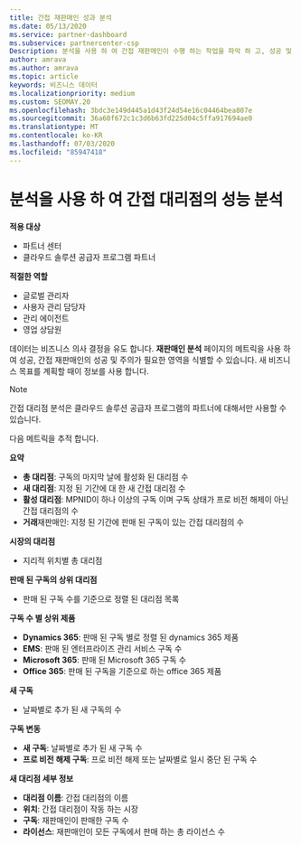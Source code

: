 ```yaml
---
title: 간접 재판매인 성과 분석
ms.date: 05/13/2020
ms.service: partner-dashboard
ms.subservice: partnercenter-csp
Description: 분석을 사용 하 여 간접 재판매인이 수행 하는 작업을 파악 하 고, 성공 및 영역에서 더 많은 주의가 필요할 수 있습니다.
author: amrava
ms.author: amrava
ms.topic: article
keywords: 비즈니스 데이터
ms.localizationpriority: medium
ms.custom: SEOMAY.20
ms.openlocfilehash: 3bdc3e149d445a1d43f24d54e16c04464bea807e
ms.sourcegitcommit: 36a60f672c1c3d6b63fd225d04c5ffa917694ae0
ms.translationtype: MT
ms.contentlocale: ko-KR
ms.lasthandoff: 07/03/2020
ms.locfileid: "85947418"
---
```

# <a name="use-analytics-to-analyze-performance-of-your-indirect-resellers"></a>분석을 사용 하 여 간접 대리점의 성능 분석

**적용 대상**

- 파트너 센터
- 클라우드 솔루션 공급자 프로그램 파트너

**적절한 역할**

- 글로벌 관리자
- 사용자 관리 담당자
- 관리 에이전트
- 영업 상담원

데이터는 비즈니스 의사 결정을 유도 합니다. **재판매인 분석** 페이지의 메트릭을 사용 하 여 성공, 간접 재판매인의 성공 및 주의가 필요한 영역을 식별할 수 있습니다. 새 비즈니스 목표를 계획할 때이 정보를 사용 합니다.

> [!NOTE]
> 간접 대리점 분석은 클라우드 솔루션 공급자 프로그램의 파트너에 대해서만 사용할 수 있습니다.

다음 메트릭을 추적 합니다.

**요약**  
 - **총 대리점**: 구독의 마지막 날에 활성화 된 대리점 수  
 - **새 대리점**: 지정 된 기간에 대 한 새 간접 대리점 수  
 - **활성 대리점**: MPNID이 하나 이상의 구독 이며 구독 상태가 프로 비전 해제이 아닌 간접 대리점의 수  
 - **거래**재판매인: 지정 된 기간에 판매 된 구독이 있는 간접 대리점의 수  

**시장의 대리점**  
 - 지리적 위치별 총 대리점  

**판매 된 구독의 상위 대리점**
 - 판매 된 구독 수를 기준으로 정렬 된 대리점 목록  

**구독 수 별 상위 제품**  
 - **Dynamics 365**: 판매 된 구독 별로 정렬 된 dynamics 365 제품  
 - **EMS**: 판매 된 엔터프라이즈 관리 서비스 구독 수  
 - **Microsoft 365**: 판매 된 Microsoft 365 구독 수  
 - **Office 365**: 판매 된 구독을 기준으로 하는 office 365 제품  

**새 구독**  
 - 날짜별로 추가 된 새 구독의 수  

**구독 변동**  
 - **새 구독**: 날짜별로 추가 된 새 구독 수  
 - **프로 비전 해제 구독**: 프로 비전 해제 또는 날짜별로 일시 중단 된 구독 수  

**새 대리점 세부 정보**  
 - **대리점 이름**: 간접 대리점의 이름  
 - **위치**: 간접 대리점이 작동 하는 시장  
 - **구독**: 재판매인이 판매한 구독 수  
 - **라이선스**: 재판매인이 모든 구독에서 판매 하는 총 라이선스 수  
  
  